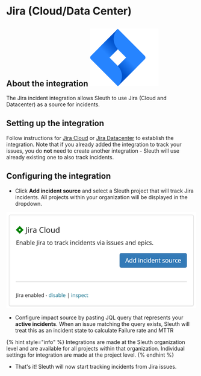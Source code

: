 # Jira (Cloud/Data Center)

## About the integration ![](<../../.gitbook/assets/jira-software-2x-blue (1).png>)

The Jira incident integration allows Sleuth to use Jira (Cloud and Datacenter) as a source for incidents.

## Setting up the integration

Follow instructions for [Jira Cloud](../issue-trackers/jira.md#setting-up-the-integration) or [Jira Datacenter](../issue-trackers/jira-datacenter.md#setting-up-the-integration) to establish the integration. Note that if you already added the integration to track your issues, you do **not** need to create another integration - Sleuth will use already existing one to also track incidents.



## Configuring the integration

* Click **Add incident source** and select a Sleuth project that will track Jira incidents. All projects within your organization will be displayed in the dropdown.

![](<../../.gitbook/assets/Screenshot 2021-11-15 at 15.17.30.png>)

* Configure impact source by pasting JQL query that represents your **active incidents**. When an issue matching the query exists, Sleuth will treat this as an incident state to calculate Failure rate and MTTR

{% hint style="info" %}
Integrations are made at the Sleuth organization level and are available for all projects within that organization. Individual settings for integration are made at the project level.
{% endhint %}

* That's it! Sleuth will now start tracking incidents from Jira issues.





